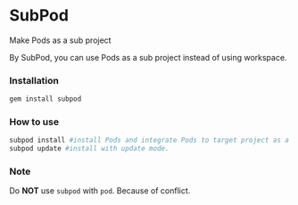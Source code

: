SubPod
======

Make Pods as a sub project

By SubPod, you can use Pods as a sub project instead of using workspace.

### Installation

```bash
gem install subpod
```

### How to use

```bash
subpod install #install Pods and integrate Pods to target project as a sub project.
subpod update #install with update mode.
```

### Note

Do **NOT** use `subpod` with `pod`. Because of conflict.
